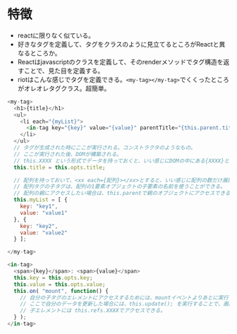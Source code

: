 


# 特徴
* reactに限りなく似ている。
* 好きなタグを定義して、タグをクラスのように見立てるところがReactと異なるところか。
* Reactはjavascriptのクラスを定義して、そのrenderメソッドでタグ構造を返すことで、見た目を定義する。
* riotはこんな感じでタグを定義できる。`<my-tag></my-tag>`でくくったところがオレオレタグクラス。超簡単。
```js
<my-tag>
  <h1>{title}</h1>
  <ul>
    <li each="{myList}">
      <in-tag key="{key}" value="{value}" parentTitle="{this.parent.title}">
    </li>
  </ul>
  // タグが生成された時にここが実行される。コンストラクタのようなもの。
  // ここが実行された後、DOMが構築される。
  // this.XXXX という形式でデータを持っておくと、いい感じにDOMの中にある{XXXX}と紐づけてくれる。
  this.title = this.opts.title;

  // 配列を持っておいて、<xx each={配列}></xx>とすると、いい感じに配列の数だけ展開してくれる。
  // 配列タグの子タグは、配列の1要素オブジェクトの子要素の名前を使うことができる。
  // 配列の親にアクセスしたい場合は、this.parentで親のオブジェクトにアクセスできる。
  this.myList = [ {
    key: "key1",
    value: "value1"
  }, {
    key: "key2",
    value: "value2"
  } ];

</my-tag>

<in-tag>
  <span>{key}</span>: <span>{value}</span>
  this.key = this.opts.key;
  this.value = this.opts.value;
  this.on( "mount", function() {
    // 自分の子タグのエレメントにアクセスするためには、mountイベントよりあとに実行する必要がある。
    // ここで自分のデータを更新した場合には、this.update(); を実行することで、画面に更新を通知できる。
    // 子エレメントには this.refs.XXXXでアクセスできる。
  } );
</in-tag>
```
